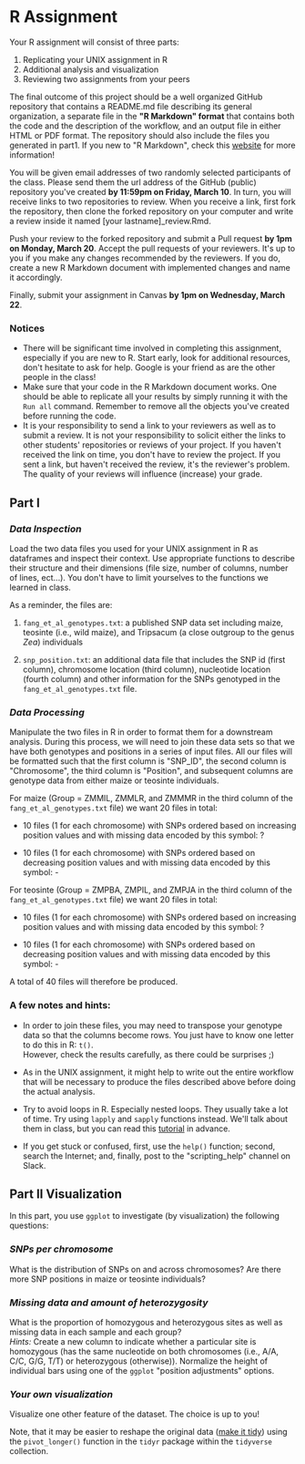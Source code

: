# R Assignment

Your R assignment will consist of three parts:

1. Replicating your UNIX assignment in R
2. Additional analysis and visualization
3. Reviewing two assignments from your peers

The final outcome of this project should be a well organized GitHub repository
that contains a README.md file describing its general organization, a separate file
in the **"R Markdown" format** that contains both the code and the description of
the workflow, and an output file in either HTML or PDF format. The repository
should also include the files you generated in part1. If you new to
"R Markdown", check this [website](https://rmarkdown.rstudio.com/) for more
information!

You will be given email addresses of two randomly selected participants of the
class. Please send them the url address of the GitHub (public) repository you've created
**by 11:59pm on Friday, March 10**.
In turn, you will receive links to two repositories to review. When you receive
a link, first fork the repository, then clone the forked repository on your
computer and write a review inside it named [your lastname]_review.Rmd.

Push your review to the forked repository and submit a Pull request
**by 1pm on Monday, March 20**. Accept the pull requests of your reviewers.
It's up to you if you make any changes recommended by the reviewers. If you do,
create a new R Markdown document with implemented changes and name it accordingly.

Finally, submit your assignment in Canvas **by 1pm on Wednesday, March 22**.

### Notices
* There will be significant time involved in completing this assignment,
especially if you are new to R. Start early, look for additional resources,
don't hesitate to ask for help. Google is your friend as are the other people
in the class!
* Make sure that your code in the R Markdown document works. One should be able to
replicate all your results by simply running it with the `Run all` command.
Remember to remove all the objects you've created before running the code.
* It is your responsibility to send a link to your reviewers as well as to submit
a review. It is not your responsibility to solicit either the links to other
students' repositories or reviews of your project. If you haven't received
the link on time, you don't have to review the project. If you sent a link, but
haven't received the review, it's the reviewer's problem. The quality of your
reviews will influence (increase) your grade.

## Part I
### _Data Inspection_

Load the two data files you used for your UNIX assignment in R as dataframes and inspect their
context. Use appropriate functions to describe their structure and their
dimensions (file size, number of columns, number of lines, ect...). You don't
have to limit yourselves to the functions we learned in class.

As a reminder, the files are:

1. `fang_et_al_genotypes.txt`: a published SNP data set including maize, teosinte
(i.e., wild maize), and Tripsacum (a close outgroup to the genus _Zea_) individuals

2. `snp_position.txt`: an additional data file that includes the SNP id (first column),
chromosome location (third column), nucleotide location (fourth column) and other
information for the SNPs genotyped in the `fang_et_al_genotypes.txt` file.

### _Data Processing_

Manipulate the two files in R in order to format them for a downstream analysis.
During this process, we will need to join these data sets so that we have both
genotypes and positions in a series of input files. All our files will be formatted
such that the first column is "SNP_ID", the second column is "Chromosome", the
third column is "Position", and subsequent columns are genotype data from either
maize or teosinte individuals.

For maize (Group = ZMMIL, ZMMLR, and ZMMMR in the third column of the `fang_et_al_genotypes.txt` file) we want 20 files in total:

* 10 files (1 for each chromosome) with SNPs ordered based on increasing position values and with missing data encoded by this symbol: ?

* 10 files (1 for each chromosome) with SNPs ordered based on decreasing position values and with missing data encoded by this symbol: -

For teosinte (Group = ZMPBA, ZMPIL, and ZMPJA in the third column of the `fang_et_al_genotypes.txt` file) we want 20 files in total:

* 10 files (1 for each chromosome) with SNPs ordered based on increasing position values and with missing data encoded by this symbol: ?

* 10 files (1 for each chromosome) with SNPs ordered based on decreasing position values and with missing data encoded by this symbol: -

A total of 40 files will therefore be produced.

### A few notes and hints:
* In order to join these files, you may need to transpose your genotype data so
that the columns become rows.  You just have to know one letter to do this in R: `t()`.  
However, check the results carefully, as there could be surprises ;)

* As in the UNIX assignment, it might help to write out the entire workflow that
will be necessary to produce the files described above before doing the actual analysis.

* Try to avoid loops in R. Especially nested loops. They usually take a lot of
time. Try using `lapply` and `sapply` functions instead. We'll talk about them
in class, but you can read this [tutorial](https://eeob-biodata.github.io/EEOB546-R/08-lists-and-functions/index.html)
in advance.

* If you get stuck or confused, first, use the `help()` function; second, search
the Internet; and, finally, post to the "scripting_help" channel on Slack.

## Part II Visualization
In this part, you use `ggplot` to investigate (by visualization) the following questions:

### _SNPs per chromosome_
What is the distribution of SNPs on and across chromosomes?
Are there more SNP positions in maize or teosinte individuals?

### _Missing data and amount of heterozygosity_
What is the proportion of homozygous and heterozygous sites as well as missing data in each sample and each group?  
_Hints:_
Create a new column to indicate whether a particular site is homozygous (has the
  same nucleotide on both chromosomes (i.e., A/A, C/C, G/G, T/T) or heterozygous
  (otherwise)).
Normalize the height of individual bars using one of the `ggplot` "position adjustments" options.

### _Your own visualization_
Visualize one other feature of the dataset. The choice is up to you!

Note, that it may be easier to reshape the original data ([make it tidy](https://www.jstatsoft.org/article/view/v059i10)) using the `pivot_longer()` function in the `tidyr` package within the `tidyverse` collection.
